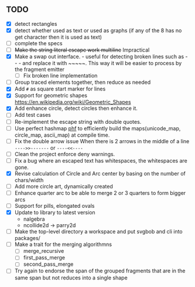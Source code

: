 ## TODO
- [x] detect rectangles
- [x] detect whether used as text or used as graphs (if any of the 8 has no get character then it is used as text)
- [ ] complete the specs
- [ ] ~~Make the string literal escape work multiline~~ Impractical
- [x] Make a swap out interface.
      - useful for detecting broken lines such as - - - and replace it with ~~~~~. This way
        it will be easier to process by the fragment emitter
     - [ ] Fix broken line implementation
- [ ] Group traced elements together, then reduce as needed
- [x] Add `#` as square start marker for lines
- [x] Support for geometric shapes https://en.wikipedia.org/wiki/Geometric_Shapes
- [x] Add enhance circle, detect circles then enhance it.
- [ ] Add test cases
- [ ] Re-implement the escape string with double quotes.
- [ ] Use perfect hashmap [phf](https://crates.io/crates/phf) to efficiently build the maps(unicode_map, circle_map, ascii_map) at compile time.
- [ ] Fix the double arrow issue
        When there is 2 arrows in the middle of a line `---->>-------` or `----<<----`
- [ ] Clean the project enforce deny warnings.
- [ ] Fix a bug where an escaped text has whitespaces, the whitespaces are gone.
- [X] Revise calculation of Circle and Arc center by basing on the number of chars/width
- [ ] Add more circle art, dynamically created
- [ ] Enhance quarter arc to be able to merge 2 or 3 quarters to form bigger arcs
- [ ] Support for pills, elongated ovals
- [X] Update to library to latest version
    - nalgebra
    - ncollide2d -> parry2d
- [ ] Make the top-level directory a workspace and put svgbob and cli into packages/
- [ ] Make a trait for the merging algorithmns
    - [ ] merge_recursive
    - [ ] first_pass_merge
    - [ ] second_pass_merge
- [ ] Try again to endorse the span of the grouped fragments that are in the same span
    but not reduces into a single shape
